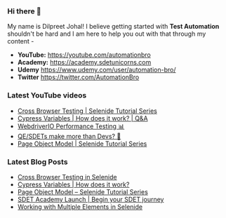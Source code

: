 ### Hi there 👋

My name is Dilpreet Johal! I believe getting started with **Test Automation** shouldn't be hard and I am here to help you out with that through my content -

- **YouTube:** https://youtube.com/automationbro
- **Academy:** https://academy.sdetunicorns.com
- **Udemy** https://www.udemy.com/user/automation-bro/
- **Twitter** https://twitter.com/AutomationBro

### Latest YouTube videos

<!-- YOUTUBE-VIDEOS-LIST:START -->
- [Cross Browser Testing | Selenide Tutorial Series](https://www.youtube.com/watch?v=EYv8c-94MRA)
- [Cypress Variables | How does it work? | Q&amp;A](https://www.youtube.com/watch?v=JAhpzF4WEZM)
- [WebdriverIO Performance Testing 📊](https://www.youtube.com/watch?v=q4U-DfRjux4)
- [QE/SDETs make more than Devs? 🤑](https://www.youtube.com/watch?v=BrXXAJiW8n8)
- [Page Object Model | Selenide Tutorial Series](https://www.youtube.com/watch?v=Yf4dj2y2H1o)
<!-- YOUTUBE-VIDEOS-LIST:END -->


### Latest Blog Posts
<!-- BLOG-POST-LIST:START -->
- [Cross Browser Testing in Selenide](https://automationbro.com/blog/selenide-cross-browser-testing/?utm_source=rss&utm_medium=rss&utm_campaign=selenide-cross-browser-testing)
- [Cypress Variables | How does it work?](https://automationbro.com/blog/cypress-variables/?utm_source=rss&utm_medium=rss&utm_campaign=cypress-variables)
- [Page Object Model – Selenide Tutorial Series](https://automationbro.com/blog/selenide-page-object-model/?utm_source=rss&utm_medium=rss&utm_campaign=selenide-page-object-model)
- [SDET Academy Launch | Begin your SDET journey](https://automationbro.com/blog/sdet-unicorns-academy-launch/?utm_source=rss&utm_medium=rss&utm_campaign=sdet-unicorns-academy-launch)
- [Working with Multiple Elements in Selenide](https://automationbro.com/blog/multiple-elements-selenide/?utm_source=rss&utm_medium=rss&utm_campaign=multiple-elements-selenide)
<!-- BLOG-POST-LIST:END -->
